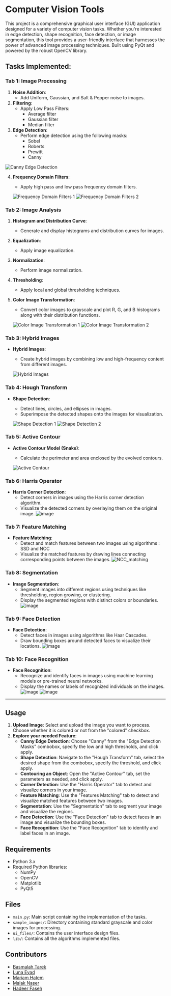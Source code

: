 # Computer Vision Tools

This project is a comprehensive graphical user interface (GUI) application designed for a variety of computer vision tasks. Whether you're interested in edge detection, shape recognition, face detection, or image segmentation, this tool provides a user-friendly interface that harnesses the power of advanced image processing techniques. Built using PyQt and powered by the robust OpenCV library.

## Tasks Implemented:

### Tab 1: Image Processing

1. **Noise Addition**:
   - Add Uniform, Gaussian, and Salt & Pepper noise to images.
2. **Filtering**:
   - Apply Low Pass Filters:
     - Average filter
     - Gaussian filter
     - Median filter
3. **Edge Detection**:
   - Perform edge detection using the following masks:
     - Sobel
     - Roberts
     - Prewitt
     - Canny

![Canny Edge Detection](https://github.com/LunaEyad/CV_task2/assets/103345380/17603cff-63c0-4d20-ac5d-d9fda30dc683)

4. **Frequency Domain Filters**:
   - Apply high pass and low pass frequency domain filters.

   ![Frequency Domain Filters 1](https://github.com/LunaEyad/CV_task1/assets/103345380/2a8c5353-7d1a-4431-a873-dc1e5dbc5215)
   ![Frequency Domain Filters 2](https://github.com/LunaEyad/CV_task1/assets/103345380/07679645-3250-4315-b76d-028b2de752e8)

### Tab 2: Image Analysis

1. **Histogram and Distribution Curve**:
   - Generate and display histograms and distribution curves for images.
2. **Equalization**:
   - Apply image equalization.
3. **Normalization**:
   - Perform image normalization.
4. **Thresholding**:
   - Apply local and global thresholding techniques.
5. **Color Image Transformation**:
   - Convert color images to grayscale and plot R, G, and B histograms along with their distribution functions.

   ![Color Image Transformation 1](https://github.com/LunaEyad/CV_task1/assets/103345380/109f49e0-e750-47b2-8e96-6085d8137663)
   ![Color Image Transformation 2](https://github.com/LunaEyad/CV_task1/assets/103345380/88733d28-33d8-4134-9272-a1fb7d0a2c30)

### Tab 3: Hybrid Images

- **Hybrid Images**:
  - Create hybrid images by combining low and high-frequency content from different images.

   ![Hybrid Images](https://github.com/LunaEyad/CV_task1/assets/103345380/136fcd4c-5192-459f-b156-4bcc78db7c72)

### Tab 4: Hough Transform

- **Shape Detection**:
  - Detect lines, circles, and ellipses in images.
  - Superimpose the detected shapes onto the images for visualization.

   ![Shape Detection 1](https://github.com/LunaEyad/CV_task2/assets/103345380/4e64fe64-fd27-4ea6-a55a-bdf6d8592ff5)
   ![Shape Detection 2](https://github.com/LunaEyad/CV_task2/assets/103345380/5195ec53-fad2-4673-b459-5e7fddcaef2c)

### Tab 5: Active Contour

- **Active Contour Model (Snake)**:
  - Calculate the perimeter and area enclosed by the evolved contours.

   ![Active Contour](https://github.com/LunaEyad/CV_task2/assets/55236680/6efd5683-caac-46f8-8a68-b8b4417847ae)

### Tab 6: Harris Operator

- **Harris Corner Detection**:
  - Detect corners in images using the Harris corner detection algorithm.
  - Visualize the detected corners by overlaying them on the original image.
    ![image](https://github.com/user-attachments/assets/122fbdc5-4eed-4b59-a533-02b2205275ea)


### Tab 7: Feature Matching

- **Feature Matching**:
  - Detect and match features between two images using algorithms : SSD and NCC
  - Visualize the matched features by drawing lines connecting corresponding points between the images.
![NCC_matching](https://github.com/user-attachments/assets/98388406-d3e8-4eba-b78d-b496595d2308)

### Tab 8: Segmentation

- **Image Segmentation**:
  - Segment images into different regions using techniques like thresholding, region growing, or clustering.
  - Display the segmented regions with distinct colors or boundaries.
    ![image](https://github.com/user-attachments/assets/5d1e8d8e-99bc-4a82-8df1-0107f7a3db2e)


### Tab 9: Face Detection

- **Face Detection**:
  - Detect faces in images using algorithms like Haar Cascades.
  - Draw bounding boxes around detected faces to visualize their locations.
![image](https://github.com/user-attachments/assets/97ab49a7-59a2-4ec9-b3c0-533fa2aad925)


### Tab 10: Face Recognition

- **Face Recognition**:
  - Recognize and identify faces in images using machine learning models or pre-trained neural networks.
  - Display the names or labels of recognized individuals on the images.
![image](https://github.com/user-attachments/assets/1ecb245f-33a4-408b-a003-484f9c653bd3)
![image](https://github.com/user-attachments/assets/110947d1-29ce-4aa5-bc3f-3d342c589a7d)


---

## Usage

1. **Upload Image**: Select and upload the image you want to process. Choose whether it is colored or not from the "colored" checkbox.
2. **Explore your needed Feature**:
   - **Canny Edge Detection**: Choose "Canny" from the "Edge Detection Masks" combobox, specify the low and high thresholds, and click apply.
   - **Shape Detection**: Navigate to the "Hough Transform" tab, select the desired shape from the combobox, specify the threshold, and click apply.
   - **Contouring an Object**: Open the "Active Contour" tab, set the parameters as needed, and click apply.
   - **Corner Detection**: Use the "Harris Operator" tab to detect and visualize corners in your image.
   - **Feature Matching**: Use the "Features Matching" tab to detect and visualize matched features between two images.
   - **Segmentation**: Use the "Segmentation" tab to segment your image and visualize the regions.
   - **Face Detection**: Use the "Face Detection" tab to detect faces in an image and visualize the bounding boxes.
   - **Face Recognition**: Use the "Face Recognition" tab to identify and label faces in an image.
     
## Requirements

- Python 3.x
- Required Python libraries:
  - NumPy
  - OpenCV
  - Matplotlib
  - PyQt5

## Files

- `main.py`: Main script containing the implementation of the tasks.
- `sample_images/`: Directory containing standard grayscale and color images for processing.
- `ui_files/`: Contains the user interface design files.
- `lib/`: Contains all the algorithms implemented files.

## Contributors

- [Basmalah Tarek](https://github.com/BasT13c)
- [Luna Eyad](https://github.com/LunaEyad)
- [Mariam Hatem](https://github.com/Mariam-Hatem)
- [Malak Naser](https://github.com/malaknasser812)
- [Hadeer Faseh](https://github.com/hadeerfasih)

